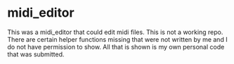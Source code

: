 # midi_editor
This was a midi_editor that could edit midi files. This is not a working repo. There are certain helper functions missing that were not written by me and I do not have permission to show. All that is shown is my own personal code that was submitted.
